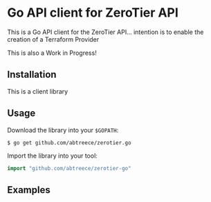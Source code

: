 # Go API client for ZeroTier API
This is a Go API client for the ZeroTier API... intention is to enable the creation of a Terraform Provider

This is also a Work in Progress!

Installation
------------
This is a client library

Usage
-----
Download the library into your `$GOPATH`:

	$ go get github.com/abtreece/zerotier.go

Import the library into your tool:

```go
import "github.com/abtreece/zerotier-go"
```

Examples
--------
